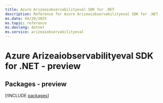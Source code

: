 ```yaml
---
title: Azure Arizeaiobservabilityeval SDK for .NET
description: Reference for Azure Arizeaiobservabilityeval SDK for .NET
ms.date: 04/29/2025
ms.topic: reference
ms.devlang: dotnet
ms.service: arizeaiobservabilityeval
---
```

# Azure Arizeaiobservabilityeval SDK for .NET - preview
## Packages - preview
[!INCLUDE [packages](arizeaiobservabilityeval-index.md)]